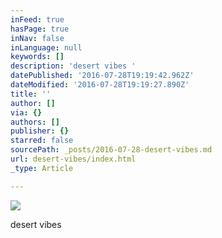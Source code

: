 ```yaml
---
inFeed: true
hasPage: true
inNav: false
inLanguage: null
keywords: []
description: 'desert vibes '
datePublished: '2016-07-28T19:19:42.962Z'
dateModified: '2016-07-28T19:19:27.890Z'
title: ''
author: []
via: {}
authors: []
publisher: {}
starred: false
sourcePath: _posts/2016-07-28-desert-vibes.md
url: desert-vibes/index.html
_type: Article

---
```

![](https://the-grid-user-content.s3-us-west-2.amazonaws.com/45e78ce1-abc6-4825-9734-926afd4c70b3.png)

desert vibes
